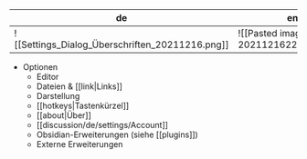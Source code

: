 
| de                                              | en                                   |
| ----------------------------------------------- | ------------------------------------ |
| ![[Settings_Dialog_Überschriften_20211216.png]] | ![[Pasted image 20211216223433.png]] |
 

- Optionen
	- Editor
	- Dateien & [[link\|Links]]
	- Darstellung
	- [[hotkeys\|Tastenkürzel]]
	- [[about\|Über]]
	- [[discussion/de/settings/Account]] 
	- Obsidian-Erweiterungen (siehe [[plugins]])
	- Externe Erweiterungen